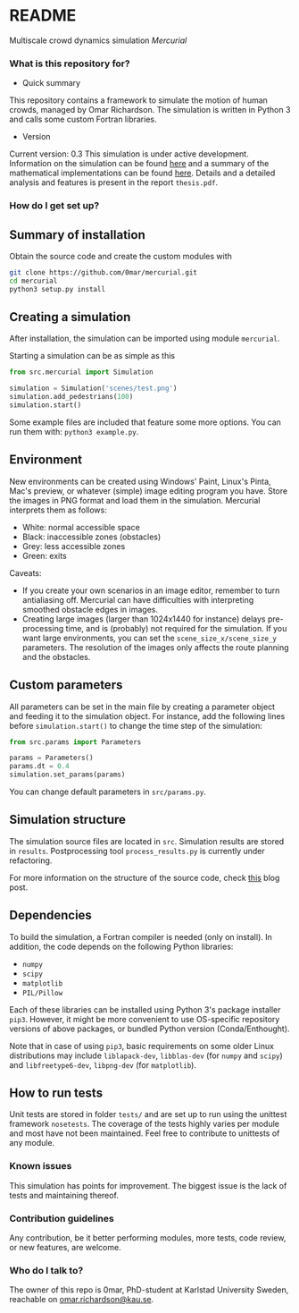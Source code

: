# README #

Multiscale crowd dynamics simulation *Mercurial*

### What is this repository for? ###

* Quick summary

This repository contains a framework to simulate the motion of human crowds, managed by Omar Richardson.
The simulation is written in Python 3 and calls some custom Fortran libraries.

* Version

Current version: 0.3
This simulation is under active development.
Information on the simulation can be found [here](https://symbols.hotell.kau.se/2016/11/30/mercurial/) and a summary of the mathematical implementations can be found [here](https://symbols.hotell.kau.se/2016/11/20/graduation-project/).
Details and a detailed analysis and features is present in the report `thesis.pdf`.

### How do I get set up? ###

## Summary of installation ##

Obtain the source code and create the custom modules with

```bash
git clone https://github.com/0mar/mercurial.git
cd mercurial
python3 setup.py install
```

## Creating a simulation ##

After installation, the simulation can be imported using module `mercurial`.

Starting a simulation can be as simple as this

```python
from src.mercurial import Simulation

simulation = Simulation('scenes/test.png')
simulation.add_pedestrians(100)
simulation.start()
```

Some example files are included that feature some more options.
You can run them with: `python3 example.py`.

## Environment ##

New environments can be created using Windows' Paint, Linux's Pinta, Mac's preview, or whatever (simple) image editing program you have. Store the images in PNG format and load them in the simulation. Mercurial interprets them as follows:

* White: normal accessible space
* Black: inaccessible zones (obstacles)
* Grey: less accessible zones
* Green: exits

Caveats:
* If you create your own scenarios in an image editor, remember to turn antialiasing off. Mercurial can have difficulties with interpreting smoothed obstacle edges in images.
* Creating large images (larger than 1024x1440 for instance) delays pre-processing time, and is (probably) not required for the simulation. If you want large environments, you can set the `scene_size_x/scene_size_y` parameters.
The resolution of the images only affects the route planning and the obstacles.

## Custom parameters ##

All parameters can be set in the main file by creating a parameter object and feeding it to the simulation object. For instance, add the following lines before `simulation.start()` to change the time step of the simulation:

```python
from src.params import Parameters

params = Parameters()
params.dt = 0.4
simulation.set_params(params)
```

You can change default parameters in `src/params.py`.

## Simulation structure ##

The simulation source files are located in `src`. Simulation results are stored in `results`.
Postprocessing tool `process_results.py` is currently under refactoring.

For more information on the structure of the source code, check [this](https://symbols.hotell.kau.se/2018/02/05/mercurial-2/) blog post.

## Dependencies ##

To build the simulation, a Fortran compiler is needed (only on install). In addition, the code depends on the following Python libraries:

- `numpy`
- `scipy`
- `matplotlib`
- `PIL/Pillow`

Each of these libraries can be installed using Python 3's package installer `pip3`.
However, it might be more convenient to use OS-specific repository versions of above packages, or bundled Python version (Conda/Enthought).

Note that in case of using `pip3`, basic requirements on some older Linux distributions may include `liblapack-dev`, `libblas-dev` (for `numpy` and `scipy`) and `libfreetype6-dev`, `libpng-dev` (for `matplotlib`).

## How to run tests ##

Unit tests are stored in folder `tests/` and are set up to run using the unittest framework `nosetests`.
The coverage of the tests highly varies per module and most have not been maintained. Feel free to contribute to unittests of any module.

### Known issues ###

This simulation has points for improvement. The biggest issue is the lack of tests and maintaining thereof.

### Contribution guidelines ###

Any contribution, be it better performing modules, more tests, code review, or new features, are welcome.

### Who do I talk to? ###

The owner of this repo is 0mar, PhD-student at Karlstad University Sweden,
 reachable on omar.richardson@kau.se.

